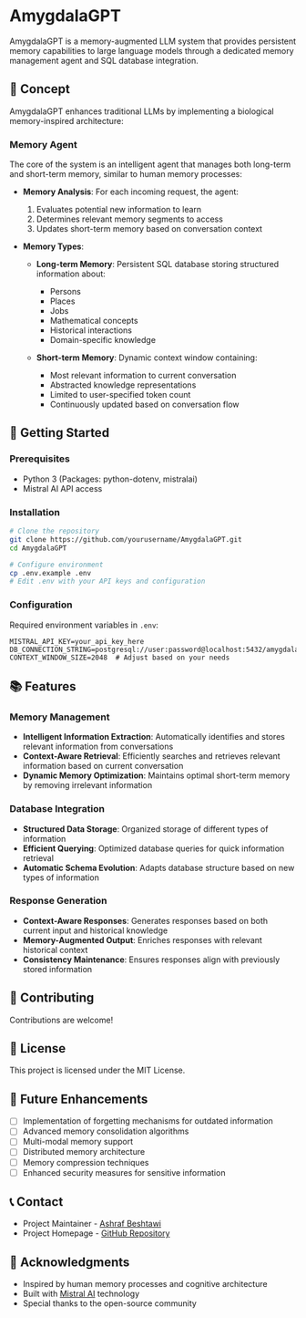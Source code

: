 # AmygdalaGPT

AmygdalaGPT is a memory-augmented LLM system that provides persistent memory capabilities to large language models through a dedicated memory management agent and SQL database integration.

## 🧠 Concept

AmygdalaGPT enhances traditional LLMs by implementing a biological memory-inspired architecture:

### Memory Agent
The core of the system is an intelligent agent that manages both long-term and short-term memory, similar to human memory processes:

- **Memory Analysis**: For each incoming request, the agent:
  1. Evaluates potential new information to learn
  2. Determines relevant memory segments to access
  3. Updates short-term memory based on conversation context

- **Memory Types**:
  - **Long-term Memory**: Persistent SQL database storing structured information about:
    - Persons
    - Places
    - Jobs
    - Mathematical concepts
    - Historical interactions
    - Domain-specific knowledge
  
  - **Short-term Memory**: Dynamic context window containing:
    - Most relevant information to current conversation
    - Abstracted knowledge representations
    - Limited to user-specified token count
    - Continuously updated based on conversation flow

## 🚀 Getting Started

### Prerequisites
- Python 3 (Packages: python-dotenv, mistralai)
- Mistral AI API access

### Installation
```bash
# Clone the repository
git clone https://github.com/yourusername/AmygdalaGPT.git
cd AmygdalaGPT

# Configure environment
cp .env.example .env
# Edit .env with your API keys and configuration
```

### Configuration
Required environment variables in `.env`:
```env
MISTRAL_API_KEY=your_api_key_here
DB_CONNECTION_STRING=postgresql://user:password@localhost:5432/amygdala
CONTEXT_WINDOW_SIZE=2048  # Adjust based on your needs
```



## 📚 Features

### Memory Management
- **Intelligent Information Extraction**: Automatically identifies and stores relevant information from conversations
- **Context-Aware Retrieval**: Efficiently searches and retrieves relevant information based on current conversation
- **Dynamic Memory Optimization**: Maintains optimal short-term memory by removing irrelevant information

### Database Integration
- **Structured Data Storage**: Organized storage of different types of information
- **Efficient Querying**: Optimized database queries for quick information retrieval
- **Automatic Schema Evolution**: Adapts database structure based on new types of information

### Response Generation
- **Context-Aware Responses**: Generates responses based on both current input and historical knowledge
- **Memory-Augmented Output**: Enriches responses with relevant historical context
- **Consistency Maintenance**: Ensures responses align with previously stored information

## 🤝 Contributing

Contributions are welcome!

## 📝 License

This project is licensed under the MIT License.

## 🔮 Future Enhancements

- [ ] Implementation of forgetting mechanisms for outdated information
- [ ] Advanced memory consolidation algorithms
- [ ] Multi-modal memory support
- [ ] Distributed memory architecture
- [ ] Memory compression techniques
- [ ] Enhanced security measures for sensitive information

## 📞 Contact

- Project Maintainer - [Ashraf Beshtawi](mailto:beshtawi.ashraf@gmail.com)
- Project Homepage - [GitHub Repository](https://github.com/ashrafbeshtawi/AmygdalaGPT)

## 🙏 Acknowledgments

- Inspired by human memory processes and cognitive architecture
- Built with [Mistral AI](https://mistral.ai/) technology
- Special thanks to the open-source community